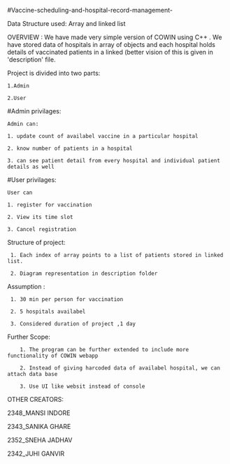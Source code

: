 #Vaccine-scheduling-and-hospital-record-management-

Data Structure used: Array and linked list 

OVERVIEW :
     We have made very simple version of COWIN using C++ . We have stored data of hospitals in array of objects and each hospital holds details of vaccinated patients in a linked (better vision of this is given in 'description' file. 
     
Project is divided into two parts:

    1.Admin

    2.User


#Admin privilages:

    Admin can:
  
    1. update count of availabel vaccine in a particular hospital
  
    2. know number of patients in a hospital
    
    3. can see patient detail from every hospital and individual patient details as well
  
  
#User privilages:

    User can 

    1. register for vaccination
  
    2. View its time slot
  
    3. Cancel registration
  
  
Structure of project:

     1. Each index of array points to a list of patients stored in linked list.
     
     2. Diagram representation in description folder
   
   
Assumption : 

     1. 30 min per person for vaccination
             
     2. 5 hospitals availabel
             
     3. Considered duration of project ,1 day
             
 Further Scope: 
 
        1. The program can be further extended to include more functionality of COWIN webapp
       
        2. Instead of giving harcoded data of availabel hospital, we can attach data base
        
        3. Use UI like websit instead of console
        
        
 
  OTHER CREATORS:
  
  2348_MANSI INDORE
  
  2343_SANIKA GHARE
  
  2352_SNEHA JADHAV
  
  2342_JUHI GANVIR
